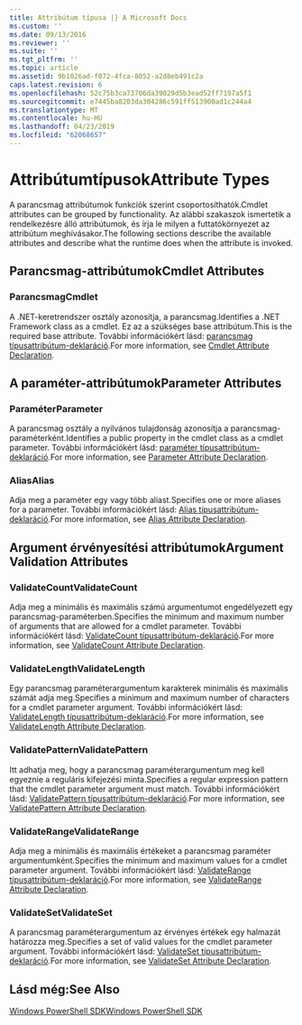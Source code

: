 ```yaml
---
title: Attribútum típusa |} A Microsoft Docs
ms.custom: ''
ms.date: 09/13/2016
ms.reviewer: ''
ms.suite: ''
ms.tgt_pltfrm: ''
ms.topic: article
ms.assetid: 9b1026ad-f072-4fca-8052-a2d8eb491c2a
caps.latest.revision: 6
ms.openlocfilehash: 52c75b3ca73706da39029d5b3ead52ff7197a5f1
ms.sourcegitcommit: e7445ba8203da304286c591ff513900ad1c244a4
ms.translationtype: MT
ms.contentlocale: hu-HU
ms.lasthandoff: 04/23/2019
ms.locfileid: "62068657"
---
```

# <a name="attribute-types"></a><span data-ttu-id="4c045-102">Attribútumtípusok</span><span class="sxs-lookup"><span data-stu-id="4c045-102">Attribute Types</span></span>

<span data-ttu-id="4c045-103">A parancsmag attribútumok funkciók szerint csoportosíthatók.</span><span class="sxs-lookup"><span data-stu-id="4c045-103">Cmdlet attributes can be grouped by functionality.</span></span>
<span data-ttu-id="4c045-104">Az alábbi szakaszok ismertetik a rendelkezésre álló attribútumok, és írja le milyen a futtatókörnyezet az attribútum meghívásakor.</span><span class="sxs-lookup"><span data-stu-id="4c045-104">The following sections describe the available attributes and describe what the runtime does when the attribute is invoked.</span></span>

## <a name="cmdlet-attributes"></a><span data-ttu-id="4c045-105">Parancsmag-attribútumok</span><span class="sxs-lookup"><span data-stu-id="4c045-105">Cmdlet Attributes</span></span>

### <a name="cmdlet"></a><span data-ttu-id="4c045-106">Parancsmag</span><span class="sxs-lookup"><span data-stu-id="4c045-106">Cmdlet</span></span>

<span data-ttu-id="4c045-107">A .NET-keretrendszer osztály azonosítja, a parancsmag.</span><span class="sxs-lookup"><span data-stu-id="4c045-107">Identifies a .NET Framework class as a cmdlet.</span></span>
<span data-ttu-id="4c045-108">Ez az a szükséges base attribútum.</span><span class="sxs-lookup"><span data-stu-id="4c045-108">This is the required base attribute.</span></span>
<span data-ttu-id="4c045-109">További információkért lásd: [parancsmag típusattribútum-deklaráció](./cmdlet-attribute-declaration.md).</span><span class="sxs-lookup"><span data-stu-id="4c045-109">For more information, see [Cmdlet Attribute Declaration](./cmdlet-attribute-declaration.md).</span></span>

## <a name="parameter-attributes"></a><span data-ttu-id="4c045-110">A paraméter-attribútumok</span><span class="sxs-lookup"><span data-stu-id="4c045-110">Parameter Attributes</span></span>

### <a name="parameter"></a><span data-ttu-id="4c045-111">Paraméter</span><span class="sxs-lookup"><span data-stu-id="4c045-111">Parameter</span></span>

<span data-ttu-id="4c045-112">A parancsmag osztály a nyilvános tulajdonság azonosítja a parancsmag-paraméterként.</span><span class="sxs-lookup"><span data-stu-id="4c045-112">Identifies a public property in the cmdlet class as a cmdlet parameter.</span></span>
<span data-ttu-id="4c045-113">További információkért lásd: [paraméter típusattribútum-deklaráció](./parameter-attribute-declaration.md).</span><span class="sxs-lookup"><span data-stu-id="4c045-113">For more information, see [Parameter Attribute Declaration](./parameter-attribute-declaration.md).</span></span>

### <a name="alias"></a><span data-ttu-id="4c045-114">Alias</span><span class="sxs-lookup"><span data-stu-id="4c045-114">Alias</span></span>

<span data-ttu-id="4c045-115">Adja meg a paraméter egy vagy több aliast.</span><span class="sxs-lookup"><span data-stu-id="4c045-115">Specifies one or more aliases for a parameter.</span></span>
<span data-ttu-id="4c045-116">További információkért lásd: [Alias típusattribútum-deklaráció](./alias-attribute-declaration.md).</span><span class="sxs-lookup"><span data-stu-id="4c045-116">For more information, see [Alias Attribute Declaration](./alias-attribute-declaration.md).</span></span>

## <a name="argument-validation-attributes"></a><span data-ttu-id="4c045-117">Argument érvényesítési attribútumok</span><span class="sxs-lookup"><span data-stu-id="4c045-117">Argument Validation Attributes</span></span>

### <a name="validatecount"></a><span data-ttu-id="4c045-118">ValidateCount</span><span class="sxs-lookup"><span data-stu-id="4c045-118">ValidateCount</span></span>

<span data-ttu-id="4c045-119">Adja meg a minimális és maximális számú argumentumot engedélyezett egy parancsmag-paraméterben.</span><span class="sxs-lookup"><span data-stu-id="4c045-119">Specifies the minimum and maximum number of arguments that are allowed for a cmdlet parameter.</span></span>
<span data-ttu-id="4c045-120">További információkért lásd: [ValidateCount típusattribútum-deklaráció](./validatecount-attribute-declaration.md).</span><span class="sxs-lookup"><span data-stu-id="4c045-120">For more information, see [ValidateCount Attribute Declaration](./validatecount-attribute-declaration.md).</span></span>

### <a name="validatelength"></a><span data-ttu-id="4c045-121">ValidateLength</span><span class="sxs-lookup"><span data-stu-id="4c045-121">ValidateLength</span></span>

<span data-ttu-id="4c045-122">Egy parancsmag paraméterargumentum karakterek minimális és maximális számát adja meg.</span><span class="sxs-lookup"><span data-stu-id="4c045-122">Specifies a minimum and maximum number of characters for a cmdlet parameter argument.</span></span>
<span data-ttu-id="4c045-123">További információkért lásd: [ValidateLength típusattribútum-deklaráció](./validatelength-attribute-declaration.md).</span><span class="sxs-lookup"><span data-stu-id="4c045-123">For more information, see [ValidateLength Attribute Declaration](./validatelength-attribute-declaration.md).</span></span>

### <a name="validatepattern"></a><span data-ttu-id="4c045-124">ValidatePattern</span><span class="sxs-lookup"><span data-stu-id="4c045-124">ValidatePattern</span></span>

<span data-ttu-id="4c045-125">Itt adhatja meg, hogy a parancsmag paraméterargumentum meg kell egyeznie a reguláris kifejezési minta.</span><span class="sxs-lookup"><span data-stu-id="4c045-125">Specifies a regular expression pattern that the cmdlet parameter argument must match.</span></span>
<span data-ttu-id="4c045-126">További információkért lásd: [ValidatePattern típusattribútum-deklaráció](./validatepattern-attribute-declaration.md).</span><span class="sxs-lookup"><span data-stu-id="4c045-126">For more information, see [ValidatePattern Attribute Declaration](./validatepattern-attribute-declaration.md).</span></span>

### <a name="validaterange"></a><span data-ttu-id="4c045-127">ValidateRange</span><span class="sxs-lookup"><span data-stu-id="4c045-127">ValidateRange</span></span>

<span data-ttu-id="4c045-128">Adja meg a minimális és maximális értékeket a parancsmag paraméter argumentumként.</span><span class="sxs-lookup"><span data-stu-id="4c045-128">Specifies the minimum and maximum values for a cmdlet parameter argument.</span></span>
<span data-ttu-id="4c045-129">További információkért lásd: [ValidateRange típusattribútum-deklaráció](./validaterange-attribute-declaration.md).</span><span class="sxs-lookup"><span data-stu-id="4c045-129">For more information, see [ValidateRange Attribute Declaration](./validaterange-attribute-declaration.md).</span></span>

### <a name="validateset"></a><span data-ttu-id="4c045-130">ValidateSet</span><span class="sxs-lookup"><span data-stu-id="4c045-130">ValidateSet</span></span>

<span data-ttu-id="4c045-131">A parancsmag paraméterargumentum az érvényes értékek egy halmazát határozza meg.</span><span class="sxs-lookup"><span data-stu-id="4c045-131">Specifies a set of valid values for the cmdlet parameter argument.</span></span>
<span data-ttu-id="4c045-132">További információkért lásd: [ValidateSet típusattribútum-deklaráció](./validateset-attribute-declaration.md).</span><span class="sxs-lookup"><span data-stu-id="4c045-132">For more information, see [ValidateSet Attribute Declaration](./validateset-attribute-declaration.md).</span></span>

## <a name="see-also"></a><span data-ttu-id="4c045-133">Lásd még:</span><span class="sxs-lookup"><span data-stu-id="4c045-133">See Also</span></span>

[<span data-ttu-id="4c045-134">Windows PowerShell SDK</span><span class="sxs-lookup"><span data-stu-id="4c045-134">Windows PowerShell SDK</span></span>](../windows-powershell-reference.md)
